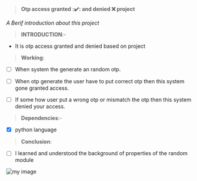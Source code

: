 > **Otp access granted :✔️: and denied :x: project**

 *A Berif introduction about this project*
 
>  **INTRODUCTION**:-

- It is otp access granted and denied  based on project

> **Working**:

- [ ] When system  the generate  an random otp. 

- [ ] When otp generate the user have to put correct otp then this system gone granted access.

- [ ] If some how  user put a wrong otp or mismatch the otp then this system denied your access.

> **Dependencies**:- 

- [x] python language

> **Conclusion**:

- [ ] I learned and understood the background of properties of the random module

![my image](https://thumbs.dreamstime.com/b/access-granted-denied-signs-53432339.jpg)
